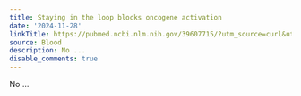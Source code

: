 ```yaml
---
title: Staying in the loop blocks oncogene activation
date: '2024-11-28'
linkTitle: https://pubmed.ncbi.nlm.nih.gov/39607715/?utm_source=curl&utm_medium=rss&utm_campaign=journals&utm_content=7603509&fc=None&ff=20241128173846&v=2.18.0.post9+e462414
source: Blood
description: No ...
disable_comments: true
---
```

No ...